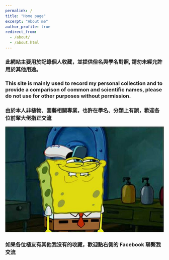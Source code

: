 ```yaml
---
permalink: /
title: "Home page"
excerpt: "About me"
author_profile: true
redirect_from:
  - /about/
  - /about.html
---
```

### 此網站主要用於記錄個人收藏，並提供俗名與學名對照, 請勿未經允許用於其他用途。
### This site is mainly used to record my personal collection and to provide a comparison of common and scientific names, please do not use for other purposes without permission.
### 由於本人非植物、園藝相關專業，也許在學名、分類上有誤，歡迎各位前輩大佬指正交流
![](/images/1661564343267.png)
### 如果各位植友有其他我沒有的收藏，歡迎點右側的 Facebook 聯繫我交流
